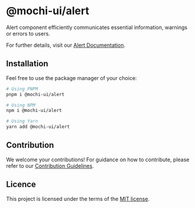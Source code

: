 # @mochi-ui/alert

Alert component efficiently communicates essential information, warnings or
errors to users.

For further details, visit our
[Alert Documentation](https://ds.console.so/?path=/docs/components-alert--docs).

## Installation

Feel free to use the package manager of your choice:

```sh
# Using PNPM
pnpm i @mochi-ui/alert

# Using NPM
npm i @mochi-ui/alert

# Using Yarn
yarn add @mochi-ui/alert
```

## Contribution

We welcome your contributions! For guidance on how to contribute, please refer
to our [Contribution Guidelines](/CONTRIBUTING.md).

## Licence

This project is licensed under the terms of the
[MIT license](https://choosealicense.com/licenses/mit/).
